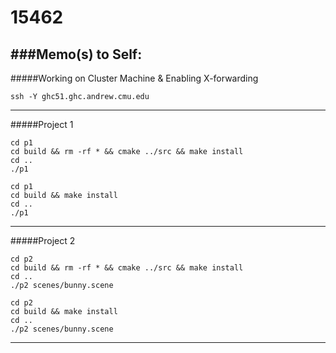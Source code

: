 15462
=====

###Memo(s) to Self:
---
#####Working on Cluster Machine & Enabling X-forwarding

```
ssh -Y ghc51.ghc.andrew.cmu.edu
```
---

#####Project 1

```
cd p1
cd build && rm -rf * && cmake ../src && make install
cd ..
./p1
```

```
cd p1
cd build && make install
cd ..
./p1
```
---

#####Project 2

```
cd p2
cd build && rm -rf * && cmake ../src && make install
cd ..
./p2 scenes/bunny.scene
```

```
cd p2
cd build && make install
cd ..
./p2 scenes/bunny.scene
```
---
